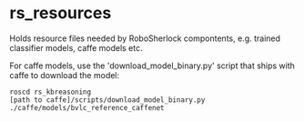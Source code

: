 # rs_resources
Holds resource files needed by RoboSherlock compontents, e.g. trained classifier models, caffe models etc.

For caffe models, use the 'download_model_binary.py' script that ships with caffe to download the model:
  
```
roscd rs_kbreasoning
[path to caffe]/scripts/download_model_binary.py ./caffe/models/bvlc_reference_caffenet
```


